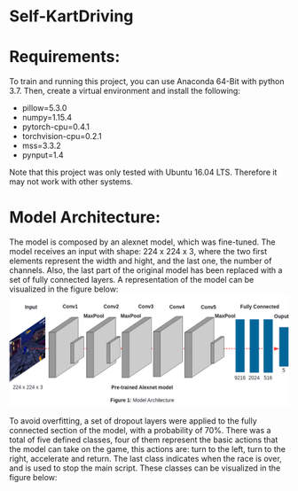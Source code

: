 # Self-KartDriving



# Requirements:
To train and running this project, you can use Anaconda 64-Bit with python 3.7. Then, create a virtual environment and install the following:

* pillow=5.3.0
* numpy=1.15.4
* pytorch-cpu=0.4.1
* torchvision-cpu=0.2.1
* mss=3.3.2
* pynput=1.4

Note that this project was only tested with Ubuntu 16.04 LTS. Therefore it may not work with other systems.


# Model Architecture:
The model is composed by an alexnet model, which was fine-tuned. The model receives an input with shape: 224 x 224 x 3, where the two first elements represent the width and hight, and the last one, the number of channels. Also, the last part of the original model has been replaced with a set of fully connected layers. A representation of the model can be visualized in the figure below:
![Model Architecture](figure_1.png)

To avoid overfitting, a set of dropout layers were applied to the fully connected section of the model, with a probability of 70%. There was a total of five defined classes, four of them represent the basic actions that the model can take on the game, this actions are: turn to the left, turn to the right, accelerate and return. The last class indicates when the race is over, and is used to stop the main script. These classes can be visualized in the figure below:

